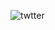 ![twtter](https://img.shields.io/twitter/url?label=%40matsuzen&style=social&url=https%3A%2F%2Ftwitter.com%2Fmatsuzen_VR%3Fref_src%3Dtwsrc%255Etfw%257Ctwcamp%255Eembeddedtimeline%257Ctwterm%255Escreen-name%253Amatsuzen_VR%257Ctwcon%255Es2)

